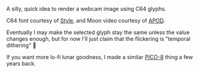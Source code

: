 A silly, quick idea to render a webcam image using C64 glyphs.

C64 font courtesy of [Style](https://style64.org/c64-truetype), and Moon video courtesy of [APOD](https://apod.nasa.gov/apod/ap130916.html).

Eventually I may make the selected glyph stay the same unless the value changes enough, but for now I'll just claim that the flickering is "temporal dithering" 🙂

If you want more lo-fi lunar goodness, I made a similar [PICO-8](https://www.lexaloffle.com/bbs/?tid=42208) thing a few years back.